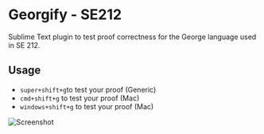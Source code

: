 Georgify - SE212
===============================

Sublime Text plugin to test proof correctness for the George language used in SE 212.

## Usage
* `super+shift+g`to test your proof (Generic)
* `cmd+shift+g` to test your proof (Mac)
* `windows+shift+g` to test your proof (Mac)

![Screenshot](https://github.com/shividhar/Georgify/blob/master/screenshot.png?raw=true)
